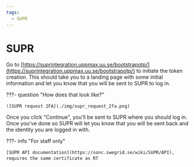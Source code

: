 ```yaml
---
tags:
  - SUPR
---
```


# SUPR

Go to [https://suprintegration.uppmax.uu.se/bootstrapotp/](https://suprintegration.uppmax.uu.se/bootstrapotp/)
to initiate the token
creation. This should take you to a landing page with some initial
information and let you know that you will be sent to SUPR to log in.

???- question "How does that look like?"

    ![SUPR request 2FA](./img/supr_request_2fa.png)

Once you click "Continue", you'll be sent to SUPR where you should log in.
Once you've done so SUPR will let you know that you will be sent back
and the identity you are logged in with.

???- info "For staff only"

    [SUPR API documentation](https://sonc.swegrid.se/wiki/SUPR/API),
    requires the same certificate as RT
